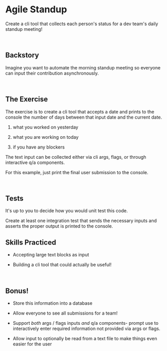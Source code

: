 # Agile Standup
Create a cli tool that collects each person's status for a dev team's daily standup meeting!

<br/>

## Backstory
Imagine you want to automate the morning standup meeting so everyone can input their contribution asynchronously. 

<br/>

## The Exercise
The exercise is to create a cli tool that accepts a date and prints to the console the number of days between that input date and the current date.

1) what you worked on yesterday

2) what you are working on today

3) if you have any blockers

The text input can be collected either via cli args, flags, or through interactive q/a components.

For this example, just print the final user submission to the console.

<br/>

## Tests
It's up to you to decide how you would unit test this code.

Create at least one integration test that sends the necessary inputs and asserts the proper output is printed to the console.
<br/>

## Skills Practiced

- Accepting large text blocks as input

- Building a cli tool that could actually be useful!

<br/>

## Bonus!

- Store this information into a database

- Allow everyone to see all submissions for a team!

- Support _both_ args / flags inputs _and_ q/a components- prompt use to interactively enter required information not provided via args or flags. 

- Allow input to optionally be read from a text file to make things even easier for the user 
